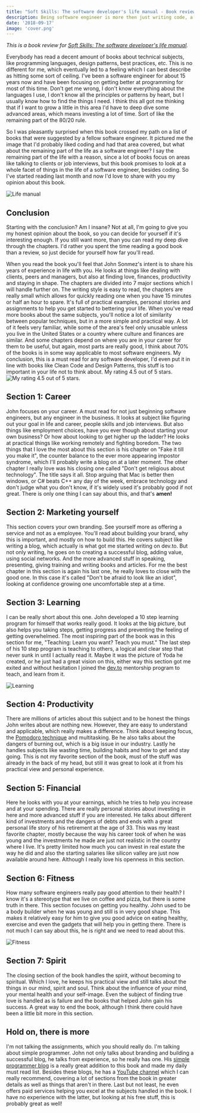 ```yaml
---
title: "Soft Skills: The software developer's life manual - Book review"
description: Being software engineer is more then just writing code, a manual about the life of a software engineer.
date: '2018-09-17'
image: 'cover.png'
---
```


*This is a book review for [Soft Skills: The software developer's life manual](https://www.amazon.com/Soft-Skills-software-developers-manual/dp/1617292397).*

Everybody has read a decent amount of books about technical subjects, like programming languages, design patterns, best practices, etc. This is no different for me, which eventually led to a feeling which I can best describe as hitting some sort of ceiling. I've been a software engineer for about 15 years now and have been focusing on getting better at programming for most of this time. Don't get me wrong, I don't know everything about the languages I use, I don't know all the principles or patterns by heart, but I usually know how to find the things I need. I think this all got me thinking that if I want to grow a little in this area I'd have to deep dive some advanced areas, which means investing a lot of time. Sort of like the remaining part of the 80/20 rule.

So I was pleasantly surprised when this book crossed my path on a list of books that were suggested by a fellow software engineer. It pictured me the image that I'd probably liked coding and had that area covered, but what about the remaining part of the life as a software engineer? I say the remaining part of the life with a reason, since a lot of books focus on areas like talking to clients or job interviews, but this book promises to look at a whole facet of things in the life of a software engineer, besides coding. So I've started reading last month and now I'd love to share with you my opinion about this book.

![Life manual](https://thepracticaldev.s3.amazonaws.com/i/a6mkg08wa66cfdpowd1j.png)

## Conclusion
Starting with the conclusion? Am I insane? Not at all, I'm going to give you my honest opinion about the book, so you can decide for yourself if it's interesting enough. If you still want more, than you can read my deep dive through the chapters. I'd rather you spent the time reading a good book than a review, so just decide for yourself how far you'll read.

When you read the book you'll feel that John Sonmez's intent is to share his years of experience in life with you. He looks at things like dealing with clients, peers and managers, but also at finding love, finances, productivity and staying in shape. The chapters are divided into 7 major sections which I will handle further on. The writing style is easy to read, the chapters are really small which allows for quickly reading one when you have 15 minutes or half an hour to spare. It's full of practical examples, personal stories and assignments to help you get started to bettering your life. When you've read more books about the same subjects, you'll notice a lot of similarity between popular techniques, but in a more simple and practical way. A lot of it feels very familiar, while some of the area's feel only unusable unless you live in the United States or a country where culture and finances are similar. And some chapters depend on where you are in your career for them to be useful, but again, most parts are really good, I think about 70% of the books is in some way applicable to most software engineers. My conclusion, this is a must read for any software developer, I'd even put it in line with books like Clean Code and Design Patterns, this stuff is too important in your life not to think about. My rating 4.5 out of 5 stars.![My rating 4.5 out of 5 stars. ](https://thepracticaldev.s3.amazonaws.com/i/gasfgajqf024suvc5cko.png)

## Section 1: Career
John focuses on your career. A must read for not just beginning software engineers, but any engineer in the business. It looks at subject like figuring out your goal in life and career, people skills and job interviews. But also things like employment choices, have you ever though about starting your own business? Or how about looking to get higher up the ladder? He looks at practical things like working remotely and fighting boredom. The two things that I love the most about this section is his chapter on "Fake it till you make it", the counter balance to the ever more appearing impostor syndrome, which I'll probably write a blog on at a later moment. The other chapter I really love was his closing one called "Don't get religious about technology". The title says it all. Stop arguing that Mac is better then windows, or C# beats C++ any day of the week, embrace technology and don't judge what you don't know, if it's widely used it's probably good if not great. There is only one thing I can say about this, and that's **amen!**

## Section 2: Marketing yourself
This section covers your own branding. See yourself more as offering a service and not as a employee. You'll read about building your brand, why this is important, and mostly on how to build this. He covers subject like writing a blog, which actually is what got me started writing on dev.to. But not only writing, he goes on to creating a successful blog, adding value, using social networks. And the more advanced stuff in speaking, presenting, giving training and writing books and articles. For me the best chapter in this section is again his last one, he really loves to close with the good one. In this case it's called "Don't be afraid to look like an idiot", looking at confidence growing one uncomfortable step at a time.

## Section 3: Learning
I can be really short about this one. John developed a 10 step learning program for himself that works really good. It looks at the big picture, but also helps you taking steps, getting progress and preventing the feeling of getting overwhelmed. The most inspiring part of the book was in this section for me, "Teaching: Learn you want? Teach you must." The last step of his 10 step program is teaching to others, a logical and clear step that never sunk in until I actually read it. Maybe it was the picture of Yoda he created, or he just had a great vision on this, either way this section got me exited and without hesitation I joined the [dev.to](https://dev.to/) mentorship program to teach, and learn from it.

![Learning](https://thepracticaldev.s3.amazonaws.com/i/xycruf04lmm5952mpi9f.jpg)

## Section 4: Productivity
There are millions of articles about this subject and to be honest the things John writes about are nothing new. However, they are easy to understand and applicable, which really makes a difference. Think about keeping focus, the [Pomodoro technique](https://francescocirillo.com/pages/pomodoro-technique) and multitasking. Be he also talks about the dangers of burning out, which is a big issue in our industry. Lastly he handles subjects like wasting time, building habits and how to get and stay going. This is not my favorite section of the book, must of the stuff was already in the back of my head, but still it was great to look at it from his practical view and personal experience.

## Section 5: Financial
Here he looks with you at your earnings, which he tries to help you increase and at your spending. There are really personal stories about investing in here and more advanced stuff if you are interested. He talks about different kind of investments and the dangers of debts and ends with a great personal life story of his retirement at the age of 33. This was my least favorite chapter, mostly because the way his career took of when he was young and the investments he made are just not realistic in the country where I live. It's pretty limited how much you can invest in real estate the way he did and also the starting salaries like silicon valley are just now available around here. Although I really love his openness in this section.

## Section 6: Fitness
How many software engineers really pay good attention to their health? I know it's a stereotype that we live on coffee and pizza, but there is some truth in there. This section focuses on getting you healthy. John used to be a body builder when he was young and still is in very good shape. This makes it relatively easy for him to give you good advice on eating healthy, exercise and even the gadgets that will help you in getting there. There is not much I can say about this, he is right and we need to read about this.

![Fitness](https://thepracticaldev.s3.amazonaws.com/i/hs9tz9t0m91d8ubm4088.png)

## Section 7: Spirit
The closing section of the book handles the spirit, without becoming to spiritual. Which I love, he keeps his practical view and still talks about the things in our mind, spirit and soul. Think about the influence of your mind, your mental health and your self-image. Even the subject of finding true love is handled as is failure and the books that helped John gain his success. A great way to end the book, although I think there could have been a little bit more in this section.

## Hold on, there is more
I'm not talking the assignments, which you should really do. I'm talking about simple programmer. John not only talks about branding and building a successful blog, he talks from experience, so he really has one. His [simple programmer blog](https://simpleprogrammer.com/) is a really great addition to this book and made my daily must read list. Besides these blogs, he has a [YouTube channel](https://www.youtube.com/user/jsonmez) which I can really recommend, covering a lot of sections from the book in greater details as well as things that aren't in there. Last but not least, he even offers paid services helping you excel at the subjects handled in the book. I have no experience with the latter, but looking at his free stuff, this is probably great as well!

